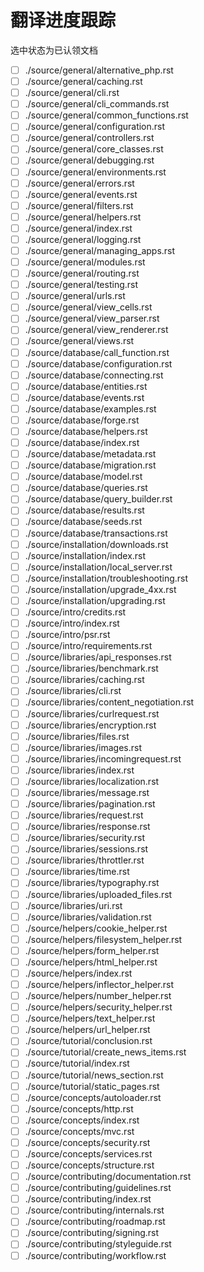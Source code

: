 # 翻译进度跟踪

选中状态为已认领文档

- [ ] ./source/general/alternative_php.rst
- [ ] ./source/general/caching.rst
- [ ] ./source/general/cli.rst
- [ ] ./source/general/cli_commands.rst
- [ ] ./source/general/common_functions.rst
- [ ] ./source/general/configuration.rst
- [ ] ./source/general/controllers.rst
- [ ] ./source/general/core_classes.rst
- [ ] ./source/general/debugging.rst
- [ ] ./source/general/environments.rst
- [ ] ./source/general/errors.rst
- [ ] ./source/general/events.rst
- [ ] ./source/general/filters.rst
- [ ] ./source/general/helpers.rst
- [ ] ./source/general/index.rst
- [ ] ./source/general/logging.rst
- [ ] ./source/general/managing_apps.rst
- [ ] ./source/general/modules.rst
- [ ] ./source/general/routing.rst
- [ ] ./source/general/testing.rst
- [ ] ./source/general/urls.rst
- [ ] ./source/general/view_cells.rst
- [ ] ./source/general/view_parser.rst
- [ ] ./source/general/view_renderer.rst
- [ ] ./source/general/views.rst
- [ ] ./source/database/call_function.rst
- [ ] ./source/database/configuration.rst
- [ ] ./source/database/connecting.rst
- [ ] ./source/database/entities.rst
- [ ] ./source/database/events.rst
- [ ] ./source/database/examples.rst
- [ ] ./source/database/forge.rst
- [ ] ./source/database/helpers.rst
- [ ] ./source/database/index.rst
- [ ] ./source/database/metadata.rst
- [ ] ./source/database/migration.rst
- [ ] ./source/database/model.rst
- [ ] ./source/database/queries.rst
- [ ] ./source/database/query_builder.rst
- [ ] ./source/database/results.rst
- [ ] ./source/database/seeds.rst
- [ ] ./source/database/transactions.rst
- [ ] ./source/installation/downloads.rst
- [ ] ./source/installation/index.rst
- [ ] ./source/installation/local_server.rst
- [ ] ./source/installation/troubleshooting.rst
- [ ] ./source/installation/upgrade_4xx.rst
- [ ] ./source/installation/upgrading.rst
- [ ] ./source/intro/credits.rst
- [ ] ./source/intro/index.rst
- [ ] ./source/intro/psr.rst
- [ ] ./source/intro/requirements.rst
- [ ] ./source/libraries/api_responses.rst
- [ ] ./source/libraries/benchmark.rst
- [ ] ./source/libraries/caching.rst
- [ ] ./source/libraries/cli.rst
- [ ] ./source/libraries/content_negotiation.rst
- [ ] ./source/libraries/curlrequest.rst
- [ ] ./source/libraries/encryption.rst
- [ ] ./source/libraries/files.rst
- [ ] ./source/libraries/images.rst
- [ ] ./source/libraries/incomingrequest.rst
- [ ] ./source/libraries/index.rst
- [ ] ./source/libraries/localization.rst
- [ ] ./source/libraries/message.rst
- [ ] ./source/libraries/pagination.rst
- [ ] ./source/libraries/request.rst
- [ ] ./source/libraries/response.rst
- [ ] ./source/libraries/security.rst
- [ ] ./source/libraries/sessions.rst
- [ ] ./source/libraries/throttler.rst
- [ ] ./source/libraries/time.rst
- [ ] ./source/libraries/typography.rst
- [ ] ./source/libraries/uploaded_files.rst
- [ ] ./source/libraries/uri.rst
- [ ] ./source/libraries/validation.rst
- [ ] ./source/helpers/cookie_helper.rst
- [ ] ./source/helpers/filesystem_helper.rst
- [ ] ./source/helpers/form_helper.rst
- [ ] ./source/helpers/html_helper.rst
- [ ] ./source/helpers/index.rst
- [ ] ./source/helpers/inflector_helper.rst
- [ ] ./source/helpers/number_helper.rst
- [ ] ./source/helpers/security_helper.rst
- [ ] ./source/helpers/text_helper.rst
- [ ] ./source/helpers/url_helper.rst
- [ ] ./source/tutorial/conclusion.rst
- [ ] ./source/tutorial/create_news_items.rst
- [ ] ./source/tutorial/index.rst
- [ ] ./source/tutorial/news_section.rst
- [ ] ./source/tutorial/static_pages.rst
- [ ] ./source/concepts/autoloader.rst
- [ ] ./source/concepts/http.rst
- [ ] ./source/concepts/index.rst
- [ ] ./source/concepts/mvc.rst
- [ ] ./source/concepts/security.rst
- [ ] ./source/concepts/services.rst
- [ ] ./source/concepts/structure.rst
- [ ] ./source/contributing/documentation.rst
- [ ] ./source/contributing/guidelines.rst
- [ ] ./source/contributing/index.rst
- [ ] ./source/contributing/internals.rst
- [ ] ./source/contributing/roadmap.rst
- [ ] ./source/contributing/signing.rst
- [ ] ./source/contributing/styleguide.rst
- [ ] ./source/contributing/workflow.rst
